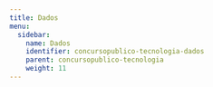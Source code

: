 ```yaml
---
title: Dados
menu:
  sidebar:
    name: Dados
    identifier: concursopublico-tecnologia-dados
    parent: concursopublico-tecnologia
    weight: 11
---
```


